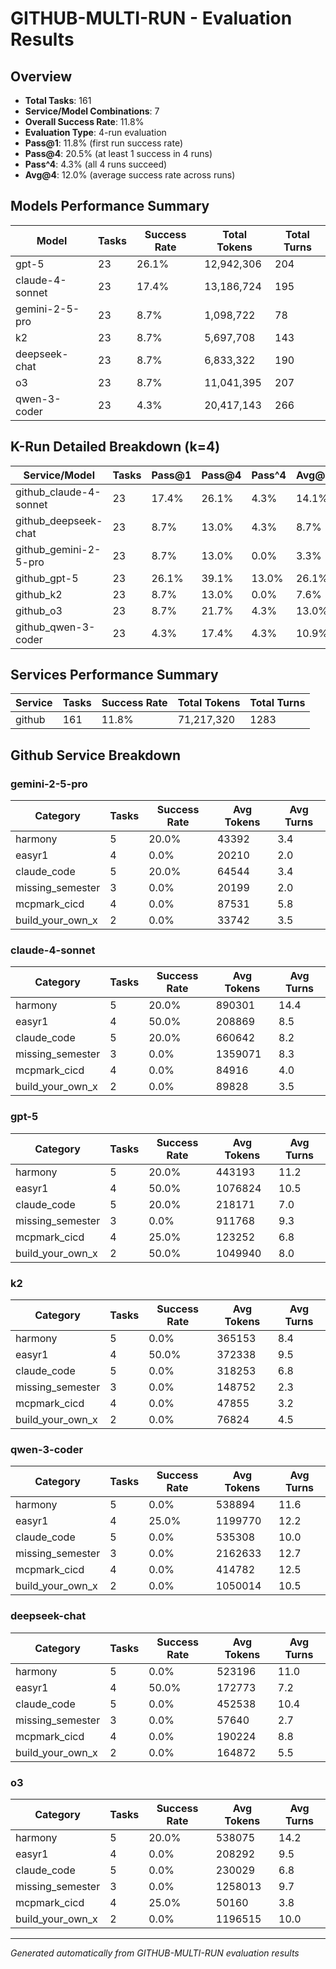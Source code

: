 # GITHUB-MULTI-RUN - Evaluation Results

## Overview

- **Total Tasks**: 161
- **Service/Model Combinations**: 7
- **Overall Success Rate**: 11.8%
- **Evaluation Type**: 4-run evaluation
- **Pass@1**: 11.8% (first run success rate)
- **Pass@4**: 20.5% (at least 1 success in 4 runs)
- **Pass^4**: 4.3% (all 4 runs succeed)
- **Avg@4**: 12.0% (average success rate across runs)

## Models Performance Summary

| Model | Tasks | Success Rate | Total Tokens | Total Turns |
|-------|-------|--------------|--------------|-------------|
| gpt-5 | 23 | 26.1% | 12,942,306 | 204 |
| claude-4-sonnet | 23 | 17.4% | 13,186,724 | 195 |
| gemini-2-5-pro | 23 | 8.7% | 1,098,722 | 78 |
| k2 | 23 | 8.7% | 5,697,708 | 143 |
| deepseek-chat | 23 | 8.7% | 6,833,322 | 190 |
| o3 | 23 | 8.7% | 11,041,395 | 207 |
| qwen-3-coder | 23 | 4.3% | 20,417,143 | 266 |

## K-Run Detailed Breakdown (k=4)

| Service/Model | Tasks | Pass@1 | Pass@4 | Pass^4 | Avg@4 |
|---------------|-------|--------|----------|----------|---------|
| github_claude-4-sonnet | 23 | 17.4% | 26.1% | 4.3% | 14.1% |
| github_deepseek-chat | 23 | 8.7% | 13.0% | 4.3% | 8.7% |
| github_gemini-2-5-pro | 23 | 8.7% | 13.0% | 0.0% | 3.3% |
| github_gpt-5 | 23 | 26.1% | 39.1% | 13.0% | 26.1% |
| github_k2 | 23 | 8.7% | 13.0% | 0.0% | 7.6% |
| github_o3 | 23 | 8.7% | 21.7% | 4.3% | 13.0% |
| github_qwen-3-coder | 23 | 4.3% | 17.4% | 4.3% | 10.9% |

## Services Performance Summary

| Service | Tasks | Success Rate | Total Tokens | Total Turns |
|---------|-------|--------------|--------------|-------------|
| github | 161 | 11.8% | 71,217,320 | 1283 |

## Github Service Breakdown

### gemini-2-5-pro

| Category | Tasks | Success Rate | Avg Tokens | Avg Turns |
|----------|-------|--------------|------------|-----------|
| harmony | 5 | 20.0% | 43392 | 3.4 |
| easyr1 | 4 | 0.0% | 20210 | 2.0 |
| claude_code | 5 | 20.0% | 64544 | 3.4 |
| missing_semester | 3 | 0.0% | 20199 | 2.0 |
| mcpmark_cicd | 4 | 0.0% | 87531 | 5.8 |
| build_your_own_x | 2 | 0.0% | 33742 | 3.5 |

### claude-4-sonnet

| Category | Tasks | Success Rate | Avg Tokens | Avg Turns |
|----------|-------|--------------|------------|-----------|
| harmony | 5 | 20.0% | 890301 | 14.4 |
| easyr1 | 4 | 50.0% | 208869 | 8.5 |
| claude_code | 5 | 20.0% | 660642 | 8.2 |
| missing_semester | 3 | 0.0% | 1359071 | 8.3 |
| mcpmark_cicd | 4 | 0.0% | 84916 | 4.0 |
| build_your_own_x | 2 | 0.0% | 89828 | 3.5 |

### gpt-5

| Category | Tasks | Success Rate | Avg Tokens | Avg Turns |
|----------|-------|--------------|------------|-----------|
| harmony | 5 | 20.0% | 443193 | 11.2 |
| easyr1 | 4 | 50.0% | 1076824 | 10.5 |
| claude_code | 5 | 20.0% | 218171 | 7.0 |
| missing_semester | 3 | 0.0% | 911768 | 9.3 |
| mcpmark_cicd | 4 | 25.0% | 123252 | 6.8 |
| build_your_own_x | 2 | 50.0% | 1049940 | 8.0 |

### k2

| Category | Tasks | Success Rate | Avg Tokens | Avg Turns |
|----------|-------|--------------|------------|-----------|
| harmony | 5 | 0.0% | 365153 | 8.4 |
| easyr1 | 4 | 50.0% | 372338 | 9.5 |
| claude_code | 5 | 0.0% | 318253 | 6.8 |
| missing_semester | 3 | 0.0% | 148752 | 2.3 |
| mcpmark_cicd | 4 | 0.0% | 47855 | 3.2 |
| build_your_own_x | 2 | 0.0% | 76824 | 4.5 |

### qwen-3-coder

| Category | Tasks | Success Rate | Avg Tokens | Avg Turns |
|----------|-------|--------------|------------|-----------|
| harmony | 5 | 0.0% | 538894 | 11.6 |
| easyr1 | 4 | 25.0% | 1199770 | 12.2 |
| claude_code | 5 | 0.0% | 535308 | 10.0 |
| missing_semester | 3 | 0.0% | 2162633 | 12.7 |
| mcpmark_cicd | 4 | 0.0% | 414782 | 12.5 |
| build_your_own_x | 2 | 0.0% | 1050014 | 10.5 |

### deepseek-chat

| Category | Tasks | Success Rate | Avg Tokens | Avg Turns |
|----------|-------|--------------|------------|-----------|
| harmony | 5 | 0.0% | 523196 | 11.0 |
| easyr1 | 4 | 50.0% | 172773 | 7.2 |
| claude_code | 5 | 0.0% | 452538 | 10.4 |
| missing_semester | 3 | 0.0% | 57640 | 2.7 |
| mcpmark_cicd | 4 | 0.0% | 190224 | 8.8 |
| build_your_own_x | 2 | 0.0% | 164872 | 5.5 |

### o3

| Category | Tasks | Success Rate | Avg Tokens | Avg Turns |
|----------|-------|--------------|------------|-----------|
| harmony | 5 | 20.0% | 538075 | 14.2 |
| easyr1 | 4 | 0.0% | 208292 | 9.5 |
| claude_code | 5 | 0.0% | 230029 | 6.8 |
| missing_semester | 3 | 0.0% | 1258013 | 9.7 |
| mcpmark_cicd | 4 | 25.0% | 50160 | 3.8 |
| build_your_own_x | 2 | 0.0% | 1196515 | 10.0 |

---
*Generated automatically from GITHUB-MULTI-RUN evaluation results*